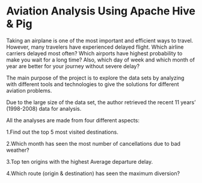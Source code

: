# Aviation Analysis Using Apache Hive & Pig

Taking an airplane is one of the most important and efficient ways to travel. However, many travelers have experienced delayed flight. Which airline carriers delayed most often? Which airports have highest probability to make you wait for a long time? Also, which day of week and which month of year are better for your journey without severe delay?

The main purpose of the project is to explore the data sets by analyzing with different tools and technologies to give the solutions for different aviation problems.

Due to the large size of the data set, the author retrieved the recent 11 years’ (1998-2008) data for analysis.

All the analyses are made from four different aspects:

1.Find out the top 5 most visited destinations.

2.Which month has seen the most number of cancellations due to bad weather?

3.Top ten origins with the highest Average departure delay.

4.Which route (origin & destination) has seen the maximum diversion?
